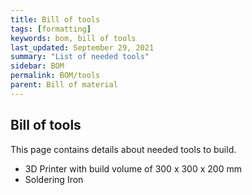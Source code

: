 ```yaml
---
title: Bill of tools
tags: [formatting]
keywords: bom, bill of tools
last_updated: September 29, 2021
summary: "List of needed tools"
sidebar: BOM
permalink: BOM/tools
parent: Bill of material
---
```


## Bill of tools
This page contains details about needed tools to build.

- 3D Printer with build volume of 300 x 300 x 200 mm
- Soldering Iron
